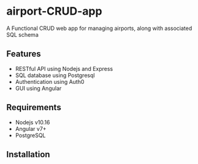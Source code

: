 # airport-CRUD-app
A Functional CRUD web app for managing airports, along with associated SQL schema

## Features
- RESTful API using Nodejs and Express
- SQL database using Postgresql
- Authentication using Auth0
- GUI using Angular

## Requirements
- Nodejs v10.16
- Angular v7+
- PostgreSQL

## Installation
